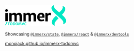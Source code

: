 <img src="images/immerx-todomvc-logo.svg" height="70px"/>

Showcasing [`@immerx/state`](https://github.com/monojack/immerx), [`@immerx/react`](https://github.com/monojack/immerx-react) & [`@immerx/devtools`](https://github.com/monojack/immerx-devtools)


[monojack.github.io/immerx-todomvc](https://monojack.github.io/immerx-todomvc/)
